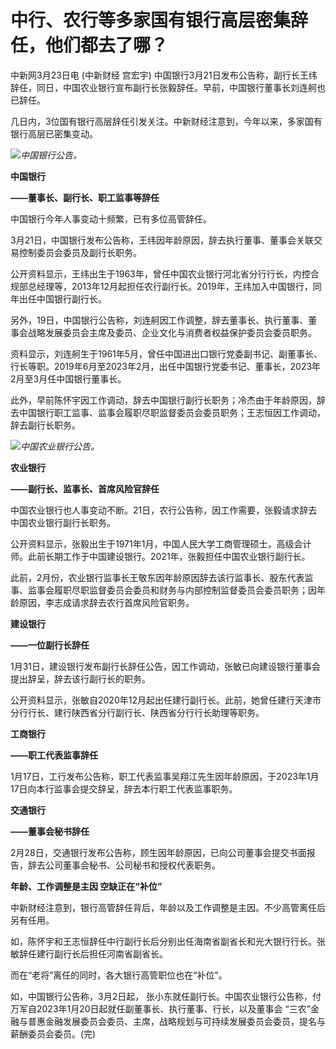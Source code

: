 # 中行、农行等多家国有银行高层密集辞任，他们都去了哪？

中新网3月23日电 (中新财经 宫宏宇)
中国银行3月21日发布公告称，副行长王纬辞任，同日，中国农业银行宣布副行长张毅辞任。早前，中国银行董事长刘连舸也已辞任。

几日内，3位国有银行高层辞任引发关注。中新财经注意到，今年以来，多家国有银行高层已密集变动。

![](https://inews.gtimg.com/news_bt/OgFxyYfXuwP4I35VtDcjr7iPRc5Okl3xNCyr6gvPzKOogAA/1000)_中国银行公告。_

**中国银行**

**——董事长、副行长、职工监事等辞任**

中国银行今年人事变动十频繁，已有多位高管辞任。

3月21日，中国银行发布公告称，王纬因年龄原因，辞去执行董事、董事会关联交易控制委员会委员及副行长职务。

公开资料显示，王纬出生于1963年，曾任中国农业银行河北省分行行长，内控合规部总经理等，2013年12月起担任农行副行长。2019年，王纬加入中国银行，同年出任中国银行副行长。

另外，19日，中国银行公告称，刘连舸因工作调整，辞去董事长、执行董事、董事会战略发展委员会主席及委员、企业文化与消费者权益保护委员会委员职务。

资料显示，刘连舸生于1961年5月，曾任中国进出口银行党委副书记、副董事长、行长等职。2019年6月至2023年2月，出任中国银行党委书记、董事长，2023年2月至3月任中国银行董事长。

此外，早前陈怀宇因工作调动，辞去中国银行副行长职务；冷杰由于年龄原因，辞去中国银行职工监事、监事会履职尽职监督委员会委员职务；王志恒因工作调动，辞去副行长职务。

![](https://inews.gtimg.com/news_bt/OR_V_lSFIHZsS5u3v_BjejMDjUz2EtQewHqNlqdBCwTHIAA/1000)_中国农业银行公告。_

**农业银行**

**——副行长、监事长、首席风险官辞任**

中国农业银行也人事变动不断。21日，农行公告称，因工作需要，张毅请求辞去中国农业银行副行长职务。

公开资料显示，张毅出生于1971年1月，中国人民大学工商管理硕士，高级会计师。此前长期工作于中国建设银行。2021年，张毅担任中国农业银行副行长。

此前，2月份，农业银行监事长王敬东因年龄原因辞去该行监事长、股东代表监事、监事会履职尽职监督委员会委员和财务与内部控制监督委员会委员职务；因年龄原因，李志成请求辞去农行首席风险官职务。

**建设银行**

**——一位副行长辞任**

1月31日，建设银行发布副行长辞任公告，因工作调动，张敏已向建设银行董事会提出辞呈，辞去该行副行长的职务。

公开资料显示，张敏自2020年12月起出任建行副行长。此前，她曾任建行天津市分行行长、建行陕西省分行副行长、陕西省分行行长助理等职务。

**工商银行**

**——职工代表监事辞任**

1月17日，工行发布公告称，职工代表监事吴翔江先生因年龄原因，于2023年1月17日向本行监事会提交辞呈，辞去本行职工代表监事职务。

**交通银行**

**——董事会秘书辞任**

2月28日，交通银行发布公告称，顾生因年龄原因，已向公司董事会提交书面报告，辞去公司董事会秘书、公司秘书和授权代表职务。

**年龄、工作调整是主因 空缺正在“补位”**

中新财经注意到，银行高管辞任背后，年龄以及工作调整是主因。不少高管离任后另有任用。

如，陈怀宇和王志恒辞任中行副行长后分别出任海南省副省长和光大银行行长。张敏辞任建行副行长后担任河南省副省长。

而在“老将”离任的同时，各大银行高管职位也在“补位”。

如，中国银行公告称，3月2日起， 张小东就任副行长。中国农业银行公告称，付万军自2023年1月20日起就任副董事长、执行董事、行长，以及董事会
“三农”金融与普惠金融发展委员会委员、主席，战略规划与可持续发展委员会委员，提名与薪酬委员会委员。(完)


